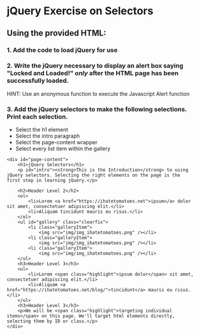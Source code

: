 # jQuery Exercise on Selectors

## Using the provided HTML:
### 1. Add the code to load jQuery for use

### 2. Write the jQuery necessary to display an alert box saying "Locked and Loaded!" *only* after the HTML page has been successfully loaded.

HINT: Use an anonymous function to execute the Javascript Alert function

### 3. Add the jQuery selectors to make the following selections. Print each selection.

* Select the h1 element
* Select the intro paragraph
* Select the page-content wrapper
* Select every list item within the gallery


```
<div id="page-content">
    <h1>jQuery Selectors</h1>
    <p id="intro"><strong>This is the Introduction</strong> to using jQuery selectors. Selecting the right elements on the page is the first step in learning jQuery.</p>
 
    <h2>Header Level 2</h2>
    <ol>
        <li>Lorem <a href="https://ihatetomatoes.net">ipsum</a> dolor sit amet, consectetuer adipiscing elit.</li>
        <li>Aliquam tincidunt mauris eu risus.</li>
    </ol>
    <ul id="gallery" class="clearfix">
        <li class="galleryItem">
            <img src="img/img_ihatetomatoes.png" /></li>
        <li class="galleryItem">
            <img src="img/img_ihatetomatoes.png" /></li>
        <li class="galleryItem">
            <img src="img/img_ihatetomatoes.png" /></li>
    </ul>
    <h3>Header Level 3</h3>
    <ul>
        <li>Lorem <span class="highlight">ipsum dolor</span> sit amet, consectetuer adipiscing elit.</li>
        <li>Aliquam <a href="https://ihatetomatoes.net/blog/">tincidunt</a> mauris eu risus.</li>
    </ul>
    <h3>Header Level 3</h3>
    <p>We will be <span class="highlight">targeting individual items</span> on this page. We'll target html elements directly, selecting them by ID or class.</p>
</div>
```

